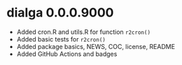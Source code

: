 # dialga 0.0.0.9000

* Added cron.R and utils.R for function `r2cron()`
* Added basic tests for `r2cron()`
* Added package basics, NEWS, COC, license, README
* Added GitHub Actions and badges
